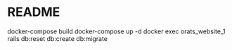 # README

docker-compose build
docker-compose up -d
docker exec orats_website_1 rails db:reset db:create db:migrate
